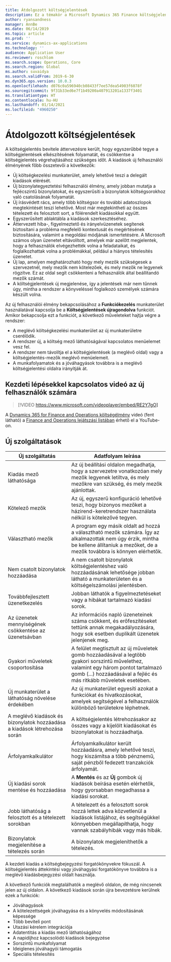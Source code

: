 ```yaml
---
title: Átdolgozott költségjelentések
description: Ez a témakör a Microsoft Dynamics 365 Finance költségjelentés-bejegyzés újratervezett és újragondolt felhasználói élményére vonatkozó információkat tartalmaz. Az új élmény egyszerűsíti a költségjelentések készítésénekfolyamatát, és csökkenti az ehhez szükséges időt.
author: ryansandness
manager: AnnBe
ms.date: 06/14/2019
ms.topic: article
ms.prod: ''
ms.service: dynamics-ax-applications
ms.technology: ''
audience: Application User
ms.reviewer: roschlom
ms.search.scope: Operations, Core
ms.search.region: Global
ms.author: suvaidya
ms.search.validFrom: 2019-6-30
ms.dyn365.ops.version: 10.0.3
ms.openlocfilehash: d076c0a596940cb08433f7ee57dea54903f6078f
ms.sourcegitcommit: 9f31b33ed6e7f1b49200a407913201a1337f3401
ms.translationtype: HT
ms.contentlocale: hu-HU
ms.lasthandoff: 01/14/2021
ms.locfileid: "4960250"
---
```

# <a name="redesigned-expense-reports"></a>Átdolgozott költségjelentések

A költségjelentés bevitele áttervezésre került, hogy egyszerűbbé tegye a költségjelentések elkészítésének folyamatát, és csökkentse a költségjelentés végrehajtásához szükséges időt. A kiadások új felhasználói élményének főbb összetevői a következők:

- Új költségkezelési munkaterület, amely lehetővé teszi a delegált kiadások elérését.
- Új bizonylategyeztetési felhasználói élmény, amely jobban mutatja a fejlécszintű bizonylatokat, és egyszerűsíti a bizonylatok költségsorokhoz való csatolásának folyamatát.
- Új írásvédett rács, amely több költségsor és további adatoszlopok megtekintését teszi lehetővé. Most már megtekintheti az összes tételezett és felosztott sort, a fölérendelt kiadásokkal együtt.
- Egyszerűsített ablaktábla a kiadások szerkesztéséhez.
- Áttervezett hiba-, figyelmeztető és irányelvüzenetek segítenek biztosítani a probléma megfelelő kontextusát és megértésének biztosítására, valamint a megoldási módjának ismertetésére. A Microsoft számos olyan üzenetet eltávolított, amelyek már azelőtt megjelentek, hogy a felhasználók elvégezhették volna a feladataikat, és foglalkozhattak volna a problémákkal, például a hiányos tételesítés üzenetet.
- Új lap, amelyen meghatározható hogy mely mezők szükségesek a szervezetnél, mely mezők nem kötelezőek, és mely mezők ne legyenek rögzítve. Ez az oldal segít csökkenteni a felhasználók által beállítandó mezők számát.
- A költségjelentések új megjelenése, így a jelentések már nem tűnnek úgy, mintha a rendszer a könyveléssel foglalkozó személyek számára készült volna.

Az új felhasználói élmény bekapcsolásához a **Funkciókezelés** munkaterület használatával kapcsolja be a **Költségjelentések újragondolva** funkciót. Amikor bekapcsolja ezt a funkciót, a következő műveleteket hajtja végre a rendszer:

- A meglévő költségkezelési munkaterület az új munkaterületre cserélődik.
- A rendszer új, a költség mező láthatóságával kapcsolatos menüelemet vesz fel.
- A rendszer nem távolítja el a költségjelentések (a meglévő oldal) vagy a költségjelentés-mezők meglévő menüelemeit.
- A munkafolyamatok és a jóváhagyások továbbra is a meglévő költségjelentési oldalra irányítják át.

## <a name="getting-started-video-for-new-users"></a>Kezdeti lépésekkel kapcsolatos videó az új felhasználók számára

> [!VIDEO https://www.microsoft.com/videoplayer/embed/RE2Y7gO]

A [Dynamics 365 for Finance and Operations költségélmény](https://youtu.be/Ocy-MsTvEE0) videó (fent látható) a [Finance and Operations lejátszási listában](https://www.youtube.com/playlist?list=PLcakwueIHoT_SYfIaPGoOhloFoCXiUSyW) érhető el a YouTube-on.

## <a name="new-features"></a>Új szolgáltatások

| Új szolgáltatás | Adatfolyam leírása |
|---|----|
| Kiadás mező láthatósága | Az új beállítási oldalon megadhatja, hogy a szervezetre vonatkozóan mely mezők legyenek letiltva, és mely mezőkre van szükség, és mely mezők ajánlottak. |
| Kötelező mezők | Az új, egyszerű konfiguráció lehetővé teszi, hogy bizonyos mezőket a házirend-keretrendszer használata nélkül is kötelezővé tegyen. |
| Választható mezők | A program egy másik oldalt ad hozzá a választható mezők számára. Így az alkalmazottak nem úgy érzik, mintha be kellene állítaniuk a mezőket, de a mezők továbbra is könnyen elérhetők. |
| Nem csatolt bizonylatok hozzáadása | A nem csatolt bizonylatok költségjelentéshez való hozzáadásának lehetősége jobban látható a munkaterületen és a költségelszámolási jelentésben. |
| Továbbfejlesztett üzenetkezelés | Jobban láthatók a figyelmeztetéseket vagy a hibákat tartalmazó kiadási sorok. |
| Az üzenetek mennyiségének csökkentése az üzenetsávban| Az információs napló üzeneteinek száma csökkent, és erőfeszítéseket tettünk annak megakadályozására, hogy sok esetben duplikált üzenetek jelenjenek meg. |
| Gyakori műveletek csoportosítása | A felület megtisztult az új műveletek gomb hozzáadásával a legtöbb gyakori sorszintű művelethez, valamint egy három pontot tartalmazó gomb (...) hozzáadásával a fejléc és más ritkább műveletek esetében. |
| Új munkaterület a láthatóság növelése érdekében | Az új munkaterület egyesíti azokat a funkciókat és hivatkozásokat, amelyek segítségével a felhasználók különböző területekre léphetnek. |
| A meglévő kiadások és bizonylatok hozzáadása a kiadások létrehozása során | A költségjelentés létrehozásakor az összes vagy a kijelölt kiadásokat és bizonylatokat is hozzáadhatja. |
| Árfolyamkalkulátor | Árfolyamkalkulátor került hozzáadásra, amely lehetővé teszi, hogy kiszámítsa a több pénznemű, saját pénzből fedezett tranzakciók árfolyamát. |
| Új kiadási sorok mentése és hozzáadása | A **Mentés** és az **Új** gombok új kiadások beírása esetén elérhetők, hogy gyorsabban megadhassa a kiadási sorokat. |
| Jobb láthatóság a felosztott és a tételezett sorokban | A tételezett és a felosztott sorok hozzá lettek adva közvetlenül a kiadások listájához, és segítségükkel könnyebben megállapíthatja, hogy vannak szabályhibák vagy más hibák. |
| Bizonylatok megjelenítése a tételezés során | A bizonylatok megjeleníthetők a tételezés. |

A kezdeti kiadás a költségbejegyzési forgatókönyvekre fókuszál. A költségjelentés áttekintési vagy jóváhagyási forgatókönyve továbbra is a meglévő kiadásbejegyzési oldalt használja.

A következő funkciók megtalálhatók a meglévő oldalon, de még nincsenek jelen az új oldalon. A következő kiadások során újra bevezetésre kerülnek ezek a funkciók:

- Jóváhagyások
- A kötelezettségek jóváhagyása és a könyvelés módosításának képessége
- Több beviteli pont
- Utazási kérelem integrációja
- Adatentitás a kiadás mező láthatóságához
- A napidíjhoz kapcsolódó kiadások bejegyzése
- Sorszintű munkafolyamat
- Ideiglenes jóváhagyói támogatás
- Speciális tételesítés
